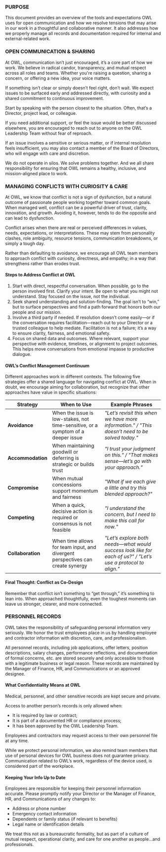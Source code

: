 ### **PURPOSE**

This document provides an overview of the tools and expectations OWL uses for open communication and how we resolve tensions that may arise in our work in a thoughtful and collaborative manner. It also addresses how we properly manage all records and documentation required for internal and external-related work.

### **OPEN COMMUNICATION & SHARING**

At OWL, communication isn’t just encouraged, it’s a core part of how we work. We believe in radical candor, transparency, and mutual respect across all roles and teams. Whether you're raising a question, sharing a concern, or offering a new idea, your voice matters.

If something isn’t clear or simply doesn’t feel right, don’t wait. We expect issues to be surfaced early and addressed directly, with curiosity and a shared commitment to continuous improvement.

Start by speaking with the person closest to the situation. Often, that’s a Director, project lead, or colleague.

If you need additional support, or feel the issue would be better discussed elsewhere, you are encouraged to reach out to anyone on the OWL Leadership Team without fear of reproach.

If an issue involves a sensitive or serious matter, or if internal resolution feels insufficient, you may also contact a member of the Board of Directors, who will engage with care and discretion.

We do not operate in silos. We solve problems together. And we all share responsibility for ensuring that OWL remains a healthy, inclusive, and mission-aligned place to work.

### **MANAGING CONFLICTS WITH CURIOSITY & CARE**

At OWL, we know that conflict is not a sign of dysfunction, but a natural outcome of passionate people working together toward common goals. When managed well, conflict can be a powerful driver of trust, clarity, innovation, and growth. Avoiding it, however, tends to do the opposite and can lead to dysfunction.

Conflict arises when there are real or perceived differences in values, needs, expectations, or interpretations. These may stem from personality clashes, role ambiguity, resource tensions, communication breakdowns, or simply a tough day.

Rather than defaulting to avoidance, we encourage all OWL team members to approach conflict with curiosity, directness, and empathy; in a way that strengthens rather than erodes trust.

#### **Steps to Address Conflict at OWL**

1. Start with direct, respectful conversation. When possible, go to the person involved first. Clarify your intent. Be open to what you might not understand. Stay focused on the issue, not the individual.  
2. Seek shared understanding and solution-finding. The goal isn’t to “win,” but to surface perspectives and find a path forward that honors both our people and our mission.  
3. Involve a third party if needed. If resolution doesn’t come easily—or if the conversation requires facilitation—reach out to your Director or a trusted colleague to help mediate. Facilitation is not a failure; it’s a way to ensure clarity, fairness, and emotional safety.  
4. Focus on shared data and outcomes. Where relevant, support your perspective with evidence, timelines, or alignment to project outcomes. This helps move conversations from emotional impasse to productive dialogue.

#### **OWL’s Conflict Management Continuum**

Different approaches work in different contexts. The following five strategies offer a shared language for navigating conflict at OWL. When in doubt, we encourage aiming for collaboration, but recognize that other approaches have value in specific situations:

| Strategy | When to Use | Example Phrases |
| ----- | ----- | ----- |
| **Avoidance** | When the issue is low-stakes, not time-sensitive, or a symptom of a deeper issue | *"Let’s revisit this when we have more information." / "This doesn’t need to be solved today."* |
| **Accommodation** | When maintaining goodwill or deferring is strategic or builds trust | *"I trust your judgment on this." / "That makes sense—let’s go with your approach."* |
| **Compromise** | When mutual concessions support momentum and fairness | *"What if we each give a little and try this blended approach?"* |
| **Competing** | When a quick, decisive action is required or consensus is not feasible | *"I understand the concern, but I need to make this call for now."* |
| **Collaboration** | When time allows for team input, and divergent perspectives can create synergy | *"Let’s explore both needs—what would success look like for each of us?" / "Let’s use a protocol to align."* |

#### **Final Thought: Conflict as Co-Design**

Remember that conflict isn’t something to “get through,” it’s something to lean into. When approached thoughtfully, even the toughest moments can leave us stronger, clearer, and more connected. 

### 

### **PERSONNEL RECORDS** 

OWL takes the responsibility of safeguarding personal information very seriously. We honor the trust employees place in us by handling employee and contractor information with discretion, care, and professionalism.

All personnel records, including job applications, offer letters, position descriptions, salary changes, performance reflections, and documentation of formal concerns, etc. are stored securely and only accessible to those with a legitimate business or legal reason. These records are maintained by the Manager of Finance, HR, and Communications or an approved designee.

#### **What Confidentiality Means at OWL**

Medical, personnel, and other sensitive records are kept secure and private.

Access to another person’s records is only allowed when:

* It is required by law or contract;  
* It is part of a documented HR or compliance process;  
* It has been approved by the OWL Leadership Team.

Employees and contractors may request access to their own personnel file at any time.

While we protect personal information, we also remind team members that use of personal devices for OWL business does not guarantee privacy. Communication related to OWL’s work, regardless of the device used, is considered part of the workplace.

#### **Keeping Your Info Up to Date**

Employees are responsible for keeping their personnel information accurate. Please promptly notify your Director or the Manager of Finance, HR, and Communications of any changes to:

* Address or phone number  
* Emergency contact information  
* Dependents or family status (if relevant to benefits)  
* Legal name or identification details

We treat this not as a bureaucratic formality, but as part of a culture of mutual respect, operational clarity, and care for one another as people…and professionals.

